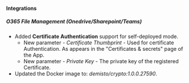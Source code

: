 
#### Integrations
##### O365 File Management (Onedrive/Sharepoint/Teams)
- Added **Certificate Authentication** support for self-deployed mode.
  - New parameter - *Certificate Thumbprint* - Used for certificate Authentication. As appears in the "Certificates & secrets" page of the App.
  - New parameter - *Private Key* - The private key of the registered Certificate.
- Updated the Docker image to: *demisto/crypto:1.0.0.27590*.
